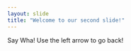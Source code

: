```yaml
---
layout: slide
title: "Welcome to our second slide!"
---
```

Say Wha!
Use the left arrow to go back!
